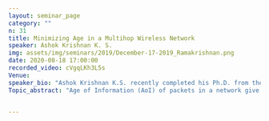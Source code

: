 ```yaml
---
layout: seminar_page
category: ""
n: 31
title: Minimizing Age in a Multihop Wireless Network 
speaker: Ashok Krishnan K. S.
img: assets/img/seminars/2019/December-17-2019_Ramakrishnan.png
date: 2020-08-18 17:00:00 
recorded_video: cVgqLKh3L5s
Venue: 
speaker_bio: "Ashok Krishnan K.S. recently completed his Ph.D. from the Department of ECE, IISc. His research interests are in the areas of wireless networks, communications and queueing."
Topic_abstract: "Age of Information (AoI) of packets in a network give a sense of the ‘freshness’ of the information. Applications often require packets to be delivered before they age too much. The talk will discuss a scheduling algorithm designed to transmit packets across the network while meeting age requirements of multiple flows, simultaneously. The algorithm uses a packet dropping rule and a slot wise optimization, which can also be implemented in a distributed fashion. It is seen to perform well, and brings the age close to a theoretical lower bound."


---
```


